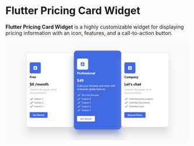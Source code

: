 # Flutter Pricing Card Widget

**Flutter Pricing Card Widget** is a highly customizable widget for displaying pricing information with an icon, features, and a call-to-action button.

![alt text](https://raw.githubusercontent.com/rukhsana-dev/flutter_pricing_card/master/Capture.PNG)

